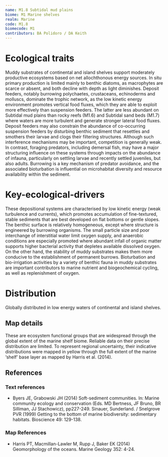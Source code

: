 ```yaml
---
name: M1.8 Subtidal mud plains
biome: M1 Marine shelves
realm: Marine
code: M1.8
biomecode: M1
contributors: BA Polidoro / DA Keith
---
```


# Ecological traits

Muddy substrates of continental and island shelves support moderately productive ecosystems based on net allochthonous energy sources. In situ primary production is limited mainly to benthic diatoms, as macrophytes are scarce or absent, and both decline with depth as light diminishes. Deposit feeders, notably burrowing polychaetes, crustaceans, echinoderms and molluscs, dominate the trophic network, as the low kinetic energy environment promotes vertical food fluxes, which they are able to exploit more effectively than suspension feeders. The latter are less abundant on Subtidal mud plains than rocky reefs (M1.6) and Subtidal sand beds (M1.7) where waters are more turbulent and generate stronger lateral food fluxes.  Deposit feeders may also constrain the abundance of co-occurring suspension feeders by disturbing benthic sediment that resettles and smothers their larvae and clogs their filtering structures. Although such interference mechanisms may be important, competition is generally weak. In contrast, foraging predators, including demersal fish, may have a major structuring influence on these systems through impacts on the abundance of infauna, particularly on settling larvae and recently settled juveniles, but also adults. Burrowing is a key mechanism of predator avoidance, and the associated bioturbation is influential on microhabitat diversity and resource availability within the sediment.

# Key-ecological-drivers

These depositional systems are characterised by low kinetic energy (weak turbulence and currents), which promotes accumulation of fine-textured, stable sediments that are best developed on flat bottoms or gentle slopes. The benthic surface is relatively homogeneous, except where structure is engineered by burrowing organisms.  The small particle size and poor interchange of interstitial water limit oxygen supply, and anaerobic conditions are especially promoted where abundant infall of organic matter supports higher bacterial activity that depletes available dissolved oxygen. On the other hand, the stability of muddy substrates makes them more conducive to the establishment of permanent burrows.  Bioturbation and bio-irrigation activities by a variety of benthic fauna in muddy substrates are important contributors to marine nutrient and biogeochemical cycling, as well as replenishment of oxygen.

# Distribution

Globally distributed in low energy waters of continental and island shelves.

## Map details

These are ecosystem functional groups that are widespread through the global extent of the marine shelf biome. Reliable data on their precise distribution are limited. To represent regional uncertainty, their indicative distributions were mapped in yellow through the full extent of the marine ‘shelf’ base layer as mapped by Harris et al. (2014).

## References
### Text references
* Byers JE, Grabowski JH (2014) Soft-sediment communities. In: Marine community ecology and conservation (Eds. MD Bertness, JF Bruno, BR Silliman, JJ Stachowicz), pp227-249. Sinauer, Sunderland. / Snelgrove PVR (1999) Getting to the bottom of marine biodiversity: sedimentary habitats. Bioscience 49: 129-138.
### Map References
* Harris PT, Macmillan-Lawler M, Rupp J, Baker EK (2014) Geomorphology of the oceans. Marine Geology 352: 4-24.
